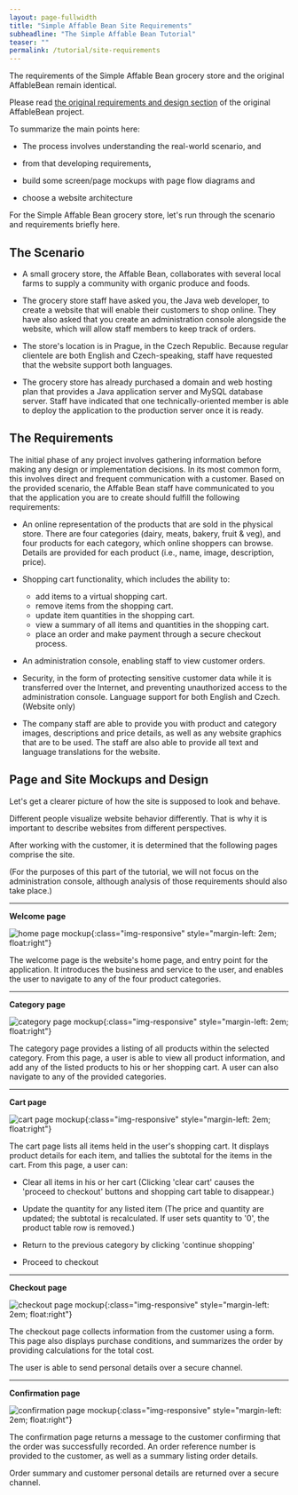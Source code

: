 ```yaml
---
layout: page-fullwidth
title: "Simple Affable Bean Site Requirements"
subheadline: "The Simple Affable Bean Tutorial"
teaser: ""
permalink: /tutorial/site-requirements
---
```

The requirements of the Simple Affable Bean grocery store and the original AffableBean remain identical.

Please read [the original requirements and design section](https://netbeans.org/kb/docs/javaee/ecommerce/design.html) of the original AffableBean project.

To summarize the main points here:

* The process involves understanding the real-world scenario, and 

* from that developing requirements, 

* build some screen/page mockups with page flow diagrams and 

* choose a website architecture


For the Simple Affable Bean grocery store, let's run through the scenario and requirements briefly here.

## The Scenario

* A small grocery store, the Affable Bean, collaborates with several local farms to supply a community with organic produce and foods. 

* The grocery store staff have asked you, the Java web developer, to create a website that will enable their customers to shop online. They have also asked that you create an administration console alongside the website, which will allow staff members to keep track of orders.

* The store's location is in Prague, in the Czech Republic. Because regular clientele are both English and Czech-speaking, staff have requested that the website support both languages.

* The grocery store has already purchased a domain and web hosting plan that provides a Java application server and MySQL database server.  Staff have indicated that one technically-oriented member is able to deploy the application to the production server once it is ready.

## The Requirements

The initial phase of any project involves gathering information before making any design or implementation decisions. In its most common form, this involves direct and frequent communication with a customer. Based on the provided scenario, the Affable Bean staff have communicated to you that the application you are to create should fulfill the following requirements:

* An online representation of the products that are sold in the physical store. There are four categories (dairy, meats, bakery, fruit & veg), and four products for each category, which online shoppers can browse. Details are provided for each product (i.e., name, image, description, price).

* Shopping cart functionality, which includes the ability to:
  * add items to a virtual shopping cart.
  * remove items from the shopping cart.
  * update item quantities in the shopping cart.
  * view a summary of all items and quantities in the shopping cart.
  * place an order and make payment through a secure checkout process.

* An administration console, enabling staff to view customer orders.

* Security, in the form of protecting sensitive customer data while it is transferred over the Internet, and preventing unauthorized access to the administration console.
Language support for both English and Czech. (Website only)

* The company staff are able to provide you with product and category images, descriptions and price details, as well as any website graphics that are to be used. The staff are also able to provide all text and language translations for the website.

## Page and Site Mockups and Design

Let's get a clearer picture of how the site is supposed to look and behave.

Different people visualize website behavior differently.  That is why it is important to describe websites from different perspectives.

After working with the customer, it is determined that the following pages comprise the site.

(For the purposes of this part of the tutorial, we will not focus on the administration console, 
although analysis of those requirements should also take place.)


----
**Welcome page**

![home page mockup]({{site.url}}{{site.baseurl}}/images/mockup-index-small.png){:class="img-responsive" style="margin-left: 2em; float:right"}

The welcome page is the website's home page, and entry point for the application. It introduces the business and service to the user, and enables the user to navigate to any of the four product categories.

----
**Category page**

![category page mockup]({{site.url}}{{site.baseurl}}/images/mockup-category-small.png){:class="img-responsive" style="margin-left: 2em; float:right"}

The category page provides a listing of all products within the selected category. From this page, a user is able to view all product information, and add any of the listed products to his or her shopping cart. A user can also navigate to any of the provided categories.

----
**Cart page**

![cart page mockup]({{site.url}}{{site.baseurl}}/images/mockup-cart-small.png){:class="img-responsive" style="margin-left: 2em; float:right"}

The cart page lists all items held in the user's shopping cart. It displays product details for each item, and tallies the subtotal for the items in the cart. From this page, a user can:

* Clear all items in his or her cart 
(Clicking 'clear cart' causes the 'proceed to checkout' buttons and shopping cart table to disappear.)

* Update the quantity for any listed item 
(The price and quantity are updated; the subtotal is recalculated. If user sets quantity to '0', the product table row is removed.)

* Return to the previous category by clicking 'continue shopping'

* Proceed to checkout

----
**Checkout page**

![checkout page mockup]({{site.url}}{{site.baseurl}}/images/mockup-checkout-small.png){:class="img-responsive" style="margin-left: 2em; float:right"}

The checkout page collects information from the customer using a form. This page also displays purchase conditions, and summarizes the order by providing calculations for the total cost.

The user is able to send personal details over a secure channel.

----
**Confirmation page**

![confirmation page mockup]({{site.url}}{{site.baseurl}}/images/mockup-confirmation-small.png){:class="img-responsive" style="margin-left: 2em; float:right"}

The confirmation page returns a message to the customer confirming that the order was successfully recorded. An order reference number is provided to the customer, as well as a summary listing order details.

Order summary and customer personal details are returned over a secure channel.
